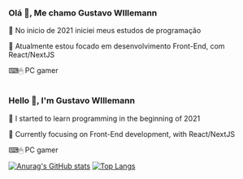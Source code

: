 
### Olá 👋, Me chamo Gustavo WIllemann
📆 No inicio de 2021 iniciei meus estudos de programação

📖 Atualmente estou focado em desenvolvimento Front-End, com React/NextJS

⌨🖱 PC gamer
<br>
<br>
### Hello 👋, I'm Gustavo WIllemann
📆 I started to learn programming in the beginning of 2021

📖 Currently focusing on Front-End development, with React/NextJS

⌨🖱 PC gamer

[![Anurag's GitHub stats](https://github-readme-stats.vercel.app/api?username=guswillemann&bg_color=000000&title_color=43FF43&text_color=7DFF7D&icon_color=43FF43)](https://github.com/anuraghazra/github-readme-stats) [![Top Langs](https://github-readme-stats.vercel.app/api/top-langs/?username=guswillemann&layout=compact&bg_color=000000&title_color=43FF43&text_color=7DFF7D&icon_color=43FF43)](https://github.com/anuraghazra/github-readme-stats)


<!--
**guswillemann/guswillemann** is a ✨ _special_ ✨ repository because its `README.md` (this file) appears on your GitHub profile.

Here are some ideas to get you started:

- 🔭 I’m currently working on ...
- 🌱 I’m currently learning ...
- 👯 I’m looking to collaborate on ...
- 🤔 I’m looking for help with ...
- 💬 Ask me about ...
- 📫 How to reach me: ...
- 😄 Pronouns: ...
- ⚡ Fun fact: ...
-->
